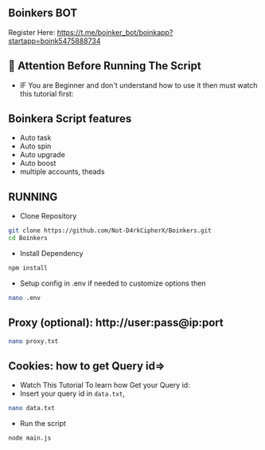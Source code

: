 ﻿## Boinkers BOT
 
Register Here: https://t.me/boinker_bot/boinkapp?startapp=boink5475888734
 
## 🚨 Attention Before Running The Script
- IF You are Beginner and don't understand how to use it then must watch this tutorial first:
  
## Boinkera Script features

- Auto task
- Auto spin
- Auto upgrade
- Auto boost
- multiple accounts, theads

## RUNNING

- Clone Repository

```bash
git clone https://github.com/Not-D4rkCipherX/Boinkers.git
cd Boinkers
```

- Install Dependency

```bash
npm install
```

- Setup config in .env if needed to customize options then

```bash
nano .env
```

## Proxy (optional): http://user:pass@ip:port

```bash
nano proxy.txt
```

## Cookies: how to get Query id=> 
- Watch This Tutorial To learn how Get your Query id: 
- Insert your query id in ``data.txt``,

```bash
nano data.txt
```

- Run the script

```bash
node main.js
```
